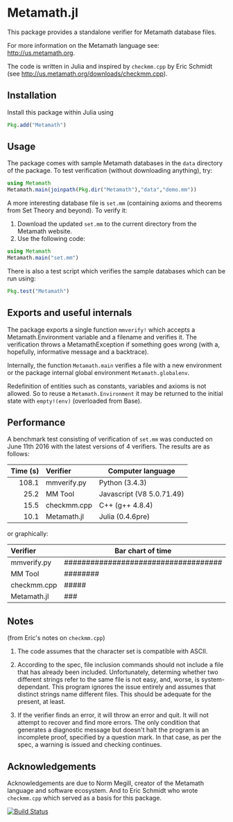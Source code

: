 # Metamath.jl

This package provides a standalone verifier for Metamath database files.

For more information on the Metamath language see: http://us.metamath.org.

The code is written in Julia and inspired by `checkmm.cpp` by Eric Schmidt (see
http://us.metamath.org/downloads/checkmm.cpp).

## Installation

Install this package within Julia using
```julia
Pkg.add("Metamath")
```

## Usage

The package comes with sample Metamath databases in the `data` directory of the
package. To test verification (without downloading anything), try:

```julia
using Metamath
Metamath.main(joinpath(Pkg.dir("Metamath"),"data","demo.mm"))
```

A more interesting database file is `set.mm` (containing axioms and theorems
from Set Theory and beyond). To verify it:

1. Download the updated `set.mm` to the current directory from the Metamath website.
2. Use the following code:

```julia 
using Metamath
Metamath.main("set.mm")
```

There is also a test script which verifies the sample databases which can be run using:

```julia
Pkg.test("Metamath")
```

## Exports and useful internals

The package exports a single function `mmverify!` which accepts a Metamath.Environment
variable and a filename and verifies it. The verification throws a MetamathException
if something goes wrong (with a, hopefully, informative message and a backtrace).

Internally, the function `Metamath.main` verifies a file with a new environment or the package
internal global environment `Metamath.globalenv`.

Redefinition of entities such as constants, variables and axioms is not allowed. So to reuse
a `Metamath.Environment` it may be returned to the initial state with `empty!(env)` (overloaded
from Base).

## Performance

A benchmark test consisting of verification of `set.mm` was conducted on June 11th 2016 with
the latest versions of 4 verifiers. The results are as follows:

| Time (s)  | Verifier    | Computer language         |
| --------: | :---------- | ------------------------- |
| 108.1     | mmverify.py | Python (3.4.3)            |
|  25.2     | MM Tool     | Javascript (V8 5.0.71.49) |
|  15.5     | checkmm.cpp | C++ (g++ 4.8.4)           |
|  10.1     | Metamath.jl | Julia (0.4.6pre)          |

or graphically:

| Verifier    | Bar chart of time                    |
| :---------- | ------------------------------------ |
| mmverify.py | #################################### |
| MM Tool     | ########                             |
| checkmm.cpp | #####                                |
| Metamath.jl | ###                                  |

## Notes

(from Eric's notes on `checkmm.cpp`)

1. The code assumes that the character set is compatible with ASCII.
2. According to the spec, file inclusion commands should not include a file
that has already been included. Unfortunately, determing whether two
different strings refer to the same file is not easy, and, worse, is
system-dependant. This program ignores the issue entirely and assumes
that distinct strings name different files. This should be adequate for
the present, at least.

3. If the verifier finds an error, it will throw an error and quit. It will not
attempt to recover and find more errors. The only condition that generates
a diagnostic message but doesn't halt the program is an incomplete proof,
specified by a question mark. In that case, as per the spec, a warning is
issued and checking continues.

## Acknowledgements

Acknowledgements are due to Norm Megill, creator of the Metamath language and software
ecosystem.
And to Eric Schmidt who wrote `checkmm.cpp` which served as a basis for this package.

[![Build Status](https://travis-ci.org/getzdan/Metamath.jl.svg?branch=master)](https://travis-ci.org/getzdan/Metamath.jl)

